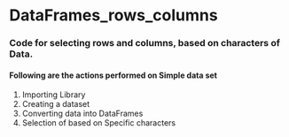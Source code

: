 # DataFrames_rows_columns

### Code for selecting rows and columns, based on characters of Data.

#### Following are the actions performed on Simple data set

1. Importing Library
2. Creating a dataset
3. Converting data into DataFrames
4. Selection of based on Specific characters
